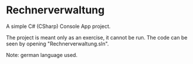 # Rechnerverwaltung
A simple C# (CSharp) Console App project.

The project is meant only as an exercise, it cannot be run. The code can be seen by opening "Rechnerverwaltung.sln".

Note: german language used. 
